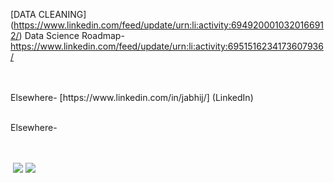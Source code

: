 
[DATA CLEANING] (https://www.linkedin.com/feed/update/urn:li:activity:6949200010320166912/)
Data Science Roadmap- https://www.linkedin.com/feed/update/urn:li:activity:6951516234173607936/


<br/>
<br/>
Elsewhere-
[https://www.linkedin.com/in/jabhij/] (LinkedIn)
<img source="https://img.shields.io/badge/LinkedIn-0077B5?style=for-the-badge&logo=linkedin&logoColor=white">
<br/>
<br/>

Elsewhere- 

<br/>
<br/>
<img source="https://img.shields.io/badge/LinkedIn-0077B5?style=for-the-badge&logo=linkedin&logoColor=white"> <img src="https://img.shields.io/badge/Xcode-007ACC?style=for-the-badge&logo=Xcode&logoColor=white"> <img src="https://img.shields.io/badge/R-276DC3?style=for-the-badge&logo=r&logoColor=white"> 
<br/>
<br/>
